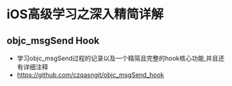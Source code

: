 # iOS高级学习之深入精简详解
## objc_msgSend Hook 
  - 学习objc_msgSend过程的记录以及一个精简且完整的hook核心功能,并且还有详细注释 
  - https://github.com/czqasngit/objc_msgSend_hook



